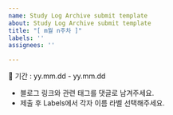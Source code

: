 ```yaml
---
name: Study Log Archive submit template
about: Study Log Archive submit template
title: "[ m월 n주차 ]"
labels: ''
assignees: ''

---
```


🚀 기간 : yy.mm.dd - yy.mm.dd

- 블로그 링크와 관련 태그를 댓글로 남겨주세요.
- 제출 후 Labels에서 각자 이름 라벨 선택해주세요.
